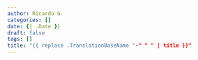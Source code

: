 ```yaml
---
author: Ricardo G.
categories: []
date: {{ .Date }}
draft: false
tags: []
title: "{{ replace .TranslationBaseName "-" " " | title }}"
---
```


